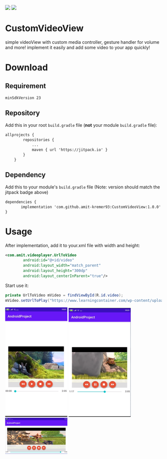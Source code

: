 <p float="left">
<img src="https://upload.wikimedia.org/wikipedia/commons/thumb/d/d7/Android_robot.svg/1200px-Android_robot.svg.png"  width="200">
<img src="https://cdn.pixabay.com/photo/2016/02/01/12/33/play-1173551_1280.png"  width="200"><br>
</p>

# CustomVideoView

simple videoView with custom media controller, gesture handler for volume and more! implement it easily and add some video to your app quickly!<br>

# Download
## Requirement
```
minSdkVersion 23
```
## Repository
Add this in your root `build.gradle` file (**not** your module `build.gradle` file):
```
allprojects {
		repositories {
			...
			maven { url 'https://jitpack.io' }
		}
	}
```
## Dependency
Add this to your module's `build.gradle` file (Note: version should match the jitpack badge above)
```
dependencies {
	   implementation 'com.github.amit-kremer93:CustomVideoView:1.0.0'
}
```

# Usage
After implementation, add it to your.xml file with width and height:
```xml
<com.amit.videoplayer.UrlToVideo
        android:id="@+id/video"
        android:layout_width="match_parent"
        android:layout_height="300dp"
        android:layout_centerInParent="true"/>
```
Start use it:
```Java
private UrlToVideo mVideo = findViewById(R.id.video);
mVideo.setUrlToPlay("https://www.learningcontainer.com/wp-content/uploads/2020/05/sample-mp4-file.mp4");
```
<p float="left">
<img src="pictures/1.png"  width="200">
<img src="pictures/2.png"  width="200">
<img src="pictures/3.png"  width="200">
</p>
